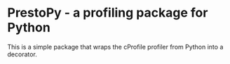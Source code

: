 # PrestoPy - a profiling package for Python

This is a simple package that wraps the cProfile profiler from Python into a decorator.
